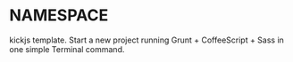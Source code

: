 __NAMESPACE__
====
kickjs template. Start a new project running Grunt + CoffeeScript + Sass in one simple Terminal command.